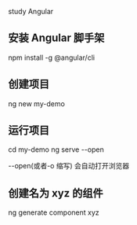 study Angular

## 安装 Angular 脚手架

npm install -g @angular/cli

## 创建项目

ng new my-demo

## 运行项目

cd my-demo
ng serve --open

--open(或者-o 缩写) 会自动打开浏览器

## 创建名为 xyz 的组件

ng generate component xyz
